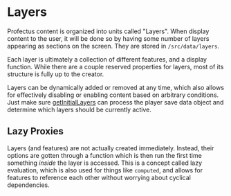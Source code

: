 # Layers

Profectus content is organized into units called "Layers". When display content to the user, it will be done so by having some number of layers appearing as sections on the screen. They are stored in `/src/data/layers`.

Each layer is ultimately a collection of different features, and a display function. While there are a couple reserved properties for layers, most of its structure is fully up to the creator. 

Layers can be dynamically added or removed at any time, which also allows for effectively disabling or enabling content based on arbitrary conditions. Just make sure [getInitialLayers](./project-entry.md#getinitiallayers) can process the player save data object and determine which layers should be currently active.

## Lazy Proxies

Layers (and features) are not actually created immediately. Instead, their options are gotten through a function which is then run the first time something _inside_ the layer is accessed. This is a concept called lazy evaluation, which is also used for things like `computed`, and allows for features to reference each other without worrying about cyclical dependencies.
